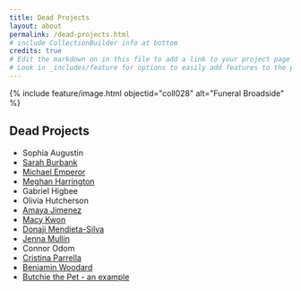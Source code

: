 ```yaml
---
title: Dead Projects
layout: about
permalink: /dead-projects.html
# include CollectionBuilder info at bottom
credits: true
# Edit the markdown on in this file to add a link to your project page
# Look in _includes/feature for options to easily add features to the page
---
```


{% include feature/image.html objectid="coll028" alt="Funeral Broadside" %}

## Dead Projects
- Sophia Augustin
- [Sarah Burbank](https://lauraleibman.github.io/NJCem/search/index.html?q=burbank)
- [Michael Emperor](https://lauraleibman.github.io/NJCem/search/index.html?q=Emperor)
- [Meghan Harrington](https://lauraleibman.github.io/NJCem/search/index.html?q=harrington)
- Gabriel Higbee
- Olivia Hutcherson
- [Amaya Jimenez](https://lauraleibman.github.io/NJCem/search/index.html?q=jimenez)
- [Macy Kwon](https://lauraleibman.github.io/NJCem/search/index.html?q=kwon)
- [Donaji Mendieta-Silva](https://lauraleibman.github.io/NJCem/search/index.html?q=Mendieta-Silva) 
- [Jenna Mullin](https://lauraleibman.github.io/NJCem/search/index.html?q=Mullin)
- Connor Odom
- [Cristina Parrella](https://lauraleibman.github.io/NJCem/search/index.html?q=parrella)
- [Benjamin Woodard](https://lauraleibman.github.io/NJCem/woodard.html)
- [Butchie the Pet - an example](https://lauraleibman.github.io/NJCem/search/index.html?q=butchie)
